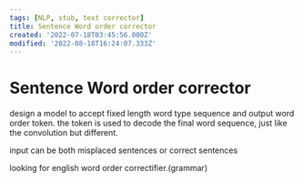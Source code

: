 ```yaml
---
tags: [NLP, stub, text corrector]
title: Sentence Word order corrector
created: '2022-07-18T03:45:56.000Z'
modified: '2022-08-18T16:24:07.333Z'
---
```


# Sentence Word order corrector

design a model to accept fixed length word type sequence and output word order token. the token is used to decode the final word sequence, just like the convolution but different.

input can be both misplaced sentences or correct sentences

looking for english word order correctifier.(grammar)

